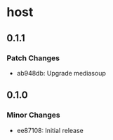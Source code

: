 # host

## 0.1.1

### Patch Changes

- ab948db: Upgrade mediasoup

## 0.1.0

### Minor Changes

- ee87108: Initial release
